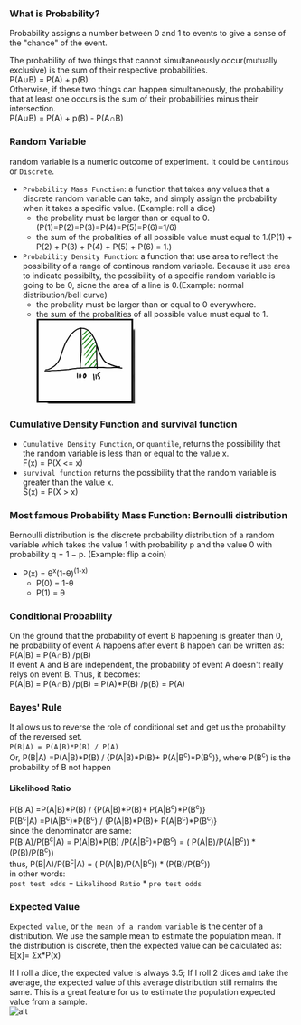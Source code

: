 ### What is Probability?      
Probability assigns a number between 0 and 1 to events to give a sense of the "chance" of the event. 

The probability of two things that cannot simultaneously occur(mutually exclusive) is the sum of their respective probabilities.     
P(A∪B) = P(A) + p(B)    
Otherwise, if these two things can happen simultaneously, the probability that at least one occurs is the sum of their probabilities minus their intersection.    
P(A∪B) = P(A) + p(B) - P(A∩B)    


### Random Variable
random variable is a numeric outcome of experiment. It could be ```Continous``` or ```Discrete```.  
* ```Probability Mass Function```: a function that takes any values that a discrete random variable can take, and simply assign the probability when it takes a specific value. (Example: roll a dice)
     * the probality must be larger than or equal to 0.(P(1)=P(2)=P(3)=P(4)=P(5)=P(6)=1/6)
     * the sum of the probalities of all possible value must equal to 1.(P(1) + P(2) +  P(3) +  P(4) +  P(5) + P(6) = 1.)       
* ```Probability Density Function```: a function that use area to reflect the possibility of a range of continous random variable. Because it use area to indicate possibilty, the possibility of a specific random variable is going to be 0, sicne the area of a line is 0.(Example: normal distribution/bell curve)
     * the probality must be larger than or equal to 0 everywhere.
     * the sum of the probalities of all possible value must equal to 1.                                         
![alt](https://github.com/versehe/AB_Testing_Notebook/blob/master/Statistical%20Inference/01.%20Probability/bell%20curve.PNG)         
### Cumulative Density Function and survival function
* ```Cumulative Density Function```, or ```quantile```,  returns the possibility that the random variable is less than or equal to the value x.        
F(x) = P(X <= x)    
* ```survival function``` returns the possibility that the random variable is greater than the value x.                    
S(x) = P(X > x)    


### Most famous Probability Mass Function: Bernoulli distribution
Bernoulli distribution is the discrete probability distribution of a random variable which takes the value 1 with probability p and the value 0 with probability q = 1 − p. (Example: flip a coin)               
* P(x) = θ<sup>x</sup>(1-θ)<sup>(1-x)</sup>                 
     * P(0) = 1-θ         
     * P(1) = θ              

### Conditional Probability
On the ground that the probability of event B happening is greater than 0, he probability of event A happens after event B happen can be written as:                 
P(A|B) = P(A∩B) /p(B)                      
If event A and B are independent, the probability of event A doesn't really relys on event B. Thus, it becomes:         
P(A|B) = P(A∩B) /p(B)  =  P(A)*P(B) /p(B) = P(A)       

### Bayes' Rule
It allows us to reverse the role of conditional set and get us the probability of the reversed set.              
```P(B|A) = P(A|B)*P(B) / P(A)```              
Or, P(B|A) =P(A|B)*P(B) / {P(A|B)*P(B)+ P(A|B<sup>c</sup>)*P(B<sup>c</sup>)}, where P(B<sup>c</sup>) is the probability of B not happen
#### Likelihood Ratio
P(B|A) =P(A|B)*P(B) / {P(A|B)*P(B)+ P(A|B<sup>c</sup>)*P(B<sup>c</sup>)}                  
P(B<sup>c</sup>|A) =P(A|B<sup>c</sup>)*P(B<sup>c</sup>) / {P(A|B)*P(B)+ P(A|B<sup>c</sup>)*P(B<sup>c</sup>)}      
since the denominator are same:                   
P(B|A)/P(B<sup>c</sup>|A) = P(A|B)*P(B) /P(A|B<sup>c</sup>)*P(B<sup>c</sup>)  = ( P(A|B)/P(A|B<sup>c</sup>)) * (P(B)/P(B<sup>c</sup>))              
thus, P(B|A)/P(B<sup>c</sup>|A) = ( P(A|B)/P(A|B<sup>c</sup>)) * (P(B)/P(B<sup>c</sup>))     
in other words:                   
```post test odds```  = ```Likelihood Ratio``` * ```pre test odds```          

### Expected Value
```Expected value```, or ```the mean of a random variable``` is the center of a distribution. We use the sample mean to estimate the population mean. If the distribution is discrete, then the expected value can be calculated as:         
E[x]= Σx*P(x)                       

If I roll a dice, the expected value is always 3.5; If I roll 2 dices and take the average, the expected value of this average distribution still remains the same. This is a great feature for us to estimate the population expected value from a sample.                           
![alt](https://github.com/versehe/AB_Testing_Notebook/blob/master/Statistical%20Inference/01.%20Probability/roll%a%dice%multiple%times%and%take%avg%distribution.PNG)  


